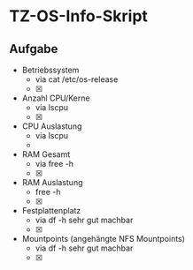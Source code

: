 # TZ-OS-Info-Skript
## Aufgabe
* Betriebssystem
  * via cat /etc/os-release
  * [x]
* Anzahl CPU/Kerne
  * via lscpu
  * [x]
* CPU Auslastung
  * via lscpu
  * 
* RAM Gesamt
  * via free -h
  * [x]
* RAM Auslastung
  * free -h
  * [x]
* Festplattenplatz
  * via df -h sehr gut machbar
  * [x]
* Mountpoints (angehängte NFS Mountpoints)
  * via df -h sehr gut machbar
  * [x]